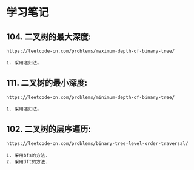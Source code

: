 # 学习笔记


## 104. 二叉树的最大深度:

    https://leetcode-cn.com/problems/maximum-depth-of-binary-tree/
    
    1. 采用递归法。
    
## 111. 二叉树的最小深度:

    https://leetcode-cn.com/problems/minimum-depth-of-binary-tree/
    
    1. 采用递归法。
    
## 102. 二叉树的层序遍历:

    https://leetcode-cn.com/problems/binary-tree-level-order-traversal/
    
    1. 采用bfs的方法.
    2. 采用dft的方法.
